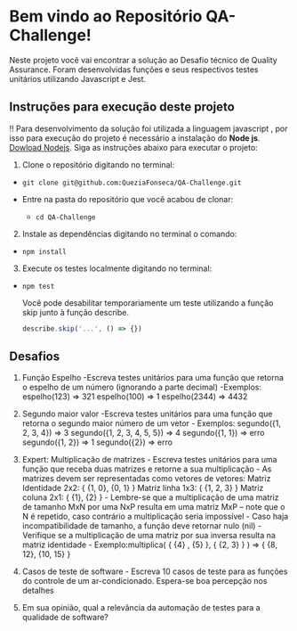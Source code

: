 # Bem vindo ao Repositório QA-Challenge!

Neste projeto você vai encontrar a solução ao Desafio técnico de Quality Assurance.
Foram desenvolvidas funções e seus respectivos testes unitários utilizando Javascript e Jest.

## Instruções para execução deste projeto

‼️ Para desenvolvimento da solução foi utilizada a linguagem javascript , por isso para execução do projeto é necessário a instalação do **Node js**. [Dowload Nodejs](https://nodejs.org/en/download/). Siga as instruções abaixo para executar o projeto:

1. Clone o repositório digitando no terminal:
  - `git clone git@github.com:QueziaFonseca/QA-Challenge.git`
  
  - Entre na pasta do repositório que você acabou de clonar:
    - `cd QA-Challenge`

2. Instale as dependências digitando no terminal o comando:
  - `npm install`

3. Execute os testes localmente  digitando no terminal:
  - `npm test`

    Você pode desabilitar temporariamente um teste utilizando a função skip junto à função describe. 
    ```typescript
    describe.skip('...', () => {})
    ```

## Desafios
 
  1. Função Espelho
  -Escreva testes unitários para uma função que retorna o espelho de um número (ignorando a parte decimal)
   -Exemplos:
	espelho(123) => 321
	espelho(100) => 1
	espelho(2344) => 4432
  
  2. Segundo maior valor
	-Escreva testes unitários para uma função que retorna o segundo maior número
de um vetor
	- Exemplos:
	segundo({1, 2, 3, 4}) => 3
	segundo({1, 2, 3, 4, 5, 5}) => 4
	segundo({1, 1}) => erro
	segundo({1, 2}) => 1
	segundo({2}) => erro
	
  3. Expert: Multiplicação de matrizes
	- Escreva testes unitários para uma função que receba duas matrizes e retorne a
	sua multiplicação
	- As matrizes devem ser representadas como vetores de vetores:
	Matriz Identidade 2x2: { {1, 0}, {0, 1} }
	Matriz linha 1x3: { {1, 2, 3} }
	Matriz coluna 2x1: { {1}, {2} }
	- Lembre-se que a multiplicação de uma matriz de tamanho MxN por uma NxP
	resulta em uma matriz MxP – note que o N é repetido, caso contrário a
	multiplicação seria impossível
	- Caso haja incompatibilidade de tamanho, a função deve retornar nulo (nil)
	- Verifique se a multiplicação de uma matriz por sua inversa resulta na matriz
	identidade
	- Exemplo:multiplica( { {4} , {5} }, { {2, 3} } ) => { {8, 12}, {10, 15} }
  
  4. Casos de teste de software
  	- Escreva 10 casos de teste para as funções do controle de um ar-condicionado.
Espera-se boa percepção nos detalhes

  5. Em sua opinião, qual a relevância da automação de testes para a qualidade de
software?
  
